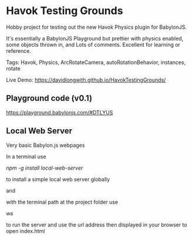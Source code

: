 # Havok Testing Grounds

Hobby project for testing out the new Havok Physics plugin for BabylonJS.

It's essentially a BabylonJS Playground but prettier with physics enabled, some objects thrown in, and Lots of comments.  Excellent for learning or reference.

Tags:
Havok, Physics, ArcRotateCamera, autoRotationBehavior, instances, rotate

Live Demo: https://davidlongwith.github.io/HavokTestingGrounds/

## Playground code (v0.1)

https://playground.babylonjs.com/#DTLYUS

## Local Web Server

Very basic Babylon.js webpages

In a terminal use 

*npm -g install local-web-server*

to install a simple local web server globally

and 

with the terminal path at the project folder use

*ws* 

to run the server and use the url address then displayed in your browser to open index.html




























